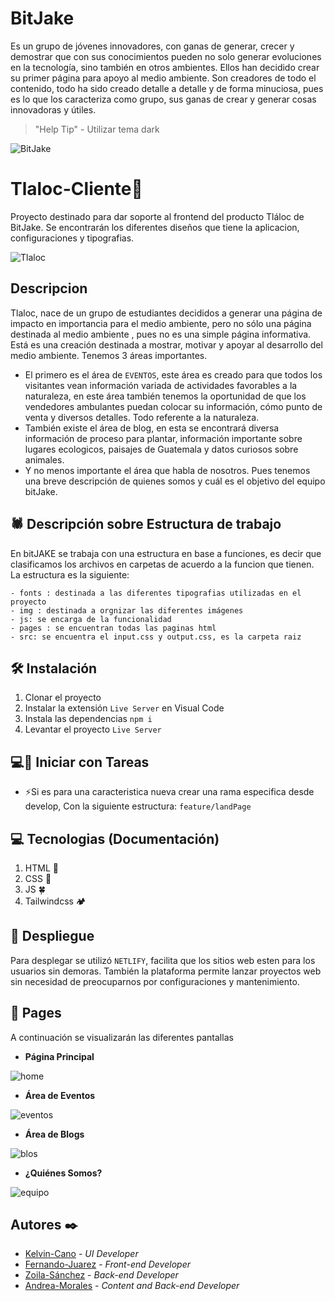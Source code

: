 # BitJake
Es un grupo de jóvenes innovadores, con ganas de generar, crecer y demostrar que con sus conocimientos  pueden no solo generar evoluciones en la tecnología, sino también en otros ambientes. 
Ellos han decidido crear su primer página para apoyo al medio ambiente. Son creadores de todo el contenido, todo ha sido creado detalle a detalle y de forma minuciosa, pues es lo que los caracteriza como grupo, sus ganas de crear y generar cosas innovadoras y útiles.
> "Help Tip" - Utilizar tema dark 

![BitJake](https://res.cloudinary.com/dzdoi1gfv/image/upload/v1656278263/logoMThem_b8lsk0.png)

# Tlaloc-Cliente🌳​ 

Proyecto destinado para dar soporte al frontend del producto Tláloc de BitJake.
Se encontrarán los diferentes diseños que tiene la aplicacion, configuraciones y tipografias.

![Tlaloc](https://res.cloudinary.com/dzdoi1gfv/image/upload/v1656278672/TlalocMThem_jrfeei.png)

## Descripcion
Tlaloc, nace de un grupo de estudiantes decididos a generar una página de impacto en importancia para el medio ambiente, pero no sólo una página destinada al medio ambiente , pues no es una simple página informativa. 
Está es una creación destinada a mostrar, motivar y apoyar al desarrollo del medio ambiente.
Tenemos 3 áreas importantes.
- El primero es el área de `EVENTOS`, este área es creado para que todos los visitantes vean información variada de actividades favorables a la naturaleza, en este área también tenemos la oportunidad de que los vendedores ambulantes puedan colocar su información, cómo punto de venta y diversos detalles. Todo referente a la naturaleza. 
- También existe el área de blog, en esta se encontrará diversa información de proceso para plantar, información importante sobre lugares ecologicos, paisajes de Guatemala y datos curiosos sobre animales. 
- Y no menos importante el área que habla de nosotros. Pues tenemos una breve descripción de quienes somos y cuál es el objetivo del equipo bitJake.

## ​🕷️​​ Descripción sobre Estructura de trabajo
En bitJAKE se trabaja con una estructura en base a funciones, es decir que clasificamos los archivos en carpetas de acuerdo a la funcion que tienen. La estructura es la siguiente:

```
- fonts : destinada a las diferentes tipografias utilizadas en el proyecto
- img : destinada a orgnizar las diferentes imágenes
- js: se encarga de la funcionalidad
- pages : se encuentran todas las paginas html
- src: se encuentra el input.css y output.css, es la carpeta raiz

```

## 🛠 Instalación

1. Clonar el proyecto
2. Instalar la extensión  `Live Server` en Visual Code
3. Instala las dependencias
   `npm i`
4. Levantar el proyecto
   `Live Server`

## 💻​🔨​ Iniciar con Tareas
- ⚡Si es para una caracteristica nueva crear una rama especifica desde develop, Con la siguiente estructura:
    `feature/landPage `

## 💻​ Tecnologias (Documentación)
1.  HTML 🌳 
2.  CSS 🍁
3.  JS 🍀
4.  Tailwindcss ​🏕️​

## ​🦚​ Despliegue
Para desplegar se utilizó `NETLIFY`, facilita que los sitios web esten para los usuarios sin demoras.
También la plataforma permite lanzar proyectos web sin necesidad de preocuparnos por configuraciones y mantenimiento.


## ​👀​​ Pages
A continuación se visualizarán las diferentes pantallas 
* **Página Principal**

![home](https://res.cloudinary.com/dzdoi1gfv/image/upload/v1656274600/screencapture-tlaloc-netlify-app-2022-06-26-14_15_06_m1skrr.png)

* **Área de Eventos**

![eventos](https://res.cloudinary.com/dzdoi1gfv/image/upload/v1656277899/screencapture-tlaloc-netlify-app-pages-eventos-2022-06-26-15_11_19_qmcx9p.png)

* **Área de Blogs**

![blos](https://res.cloudinary.com/dzdoi1gfv/image/upload/v1656274604/screencapture-tlaloc-netlify-app-pages-blog-2022-06-26-14_15_28_fjkl34.png)

* **¿Quiénes Somos?**

![equipo](https://res.cloudinary.com/dzdoi1gfv/image/upload/v1656274600/screencapture-tlaloc-netlify-app-pages-aboutus-2022-06-26-14_15_56_p6obpx.png)


## Autores ✒️
* [Kelvin-Cano](https://github.com/Allecan) - *UI Developer*
* [Fernando-Juarez](https://github.com/Rafterminador) - *Front-end Developer* 
* [Zoila-Sánchez](https://github.com/ZoilaSanchez) - *Back-end Developer*
* [Andrea-Morales](https://github.com/AGMH16) - *Content and Back-end Developer*